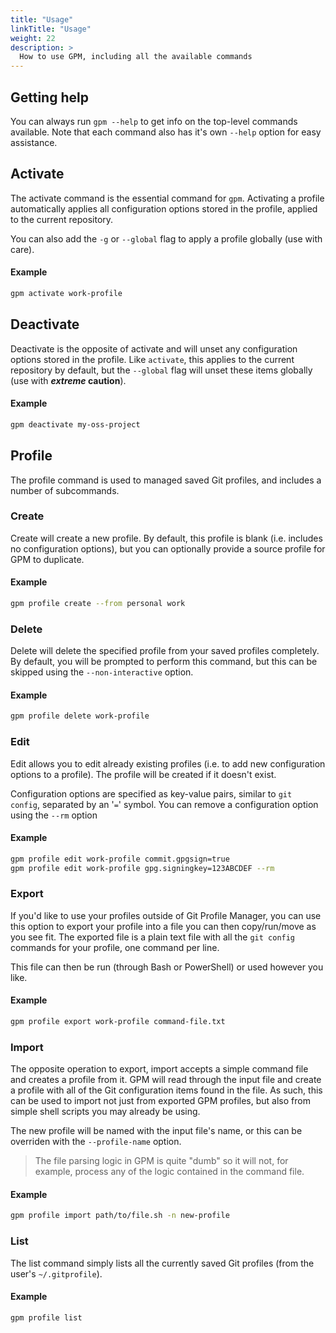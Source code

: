 ```yaml
---
title: "Usage"
linkTitle: "Usage"
weight: 22
description: >
  How to use GPM, including all the available commands
---
```


## Getting help

You can always run `gpm --help` to get info on the top-level commands available. Note that each command also has it's own `--help` option for easy assistance.

## Activate

The activate command is the essential command for `gpm`. Activating a profile automatically applies all configuration options stored in the profile, applied to the current repository.

You can also add the `-g` or `--global` flag to apply a profile globally (use with care).

#### Example

```bash
gpm activate work-profile
```

## Deactivate

Deactivate is the opposite of activate and will unset any configuration options stored in the profile. Like `activate`, this applies to the current repository by default, but the `--global` flag will unset these items globally (use with ***extreme* caution**).

#### Example

```bash
gpm deactivate my-oss-project
```

## Profile

The profile command is used to managed saved Git profiles, and includes a number of subcommands.

### Create

Create will create a new profile. By default, this profile is blank (i.e. includes no configuration options), but you can optionally provide a source profile for GPM to duplicate.

#### Example

```bash
gpm profile create --from personal work
```

### Delete

Delete will delete the specified profile from your saved profiles completely. By default, you will be prompted to perform this command, but this can be skipped using the `--non-interactive` option.

#### Example

```bash
gpm profile delete work-profile
```

### Edit

Edit allows you to edit already existing profiles (i.e. to add new configuration options to a profile). The profile will be created if it doesn't exist.

Configuration options are specified as key-value pairs, similar to `git config`, separated by an '`=`' symbol. You can remove a configuration option using the `--rm` option

#### Example

```bash
gpm profile edit work-profile commit.gpgsign=true
gpm profile edit work-profile gpg.signingkey=123ABCDEF --rm
```

### Export

If you'd like to use your profiles outside of Git Profile Manager, you can use this option to export your profile into a file you can then copy/run/move as you see fit. The exported file is a plain text file with all the `git config` commands for your profile, one command per line.

This file can then be run (through Bash or PowerShell) or used however you like.

#### Example

```bash
gpm profile export work-profile command-file.txt
```

### Import

The opposite operation to export, import accepts a simple command file and creates a profile from it. GPM will read through the input file and create a profile with all of the Git configuration items found in the file. As such, this can be used to import not just from exported GPM profiles, but also from simple shell scripts you may already be using.

The new profile will be named with the input file's name, or this can be overriden with the `--profile-name` option.

> The file parsing logic in GPM is quite "dumb" so it will not, for example, process any of the logic contained in the command file.

#### Example

```bash
gpm profile import path/to/file.sh -n new-profile
```

### List

The list command simply lists all the currently saved Git profiles (from the user's `~/.gitprofile`).

#### Example

```bash
gpm profile list
```